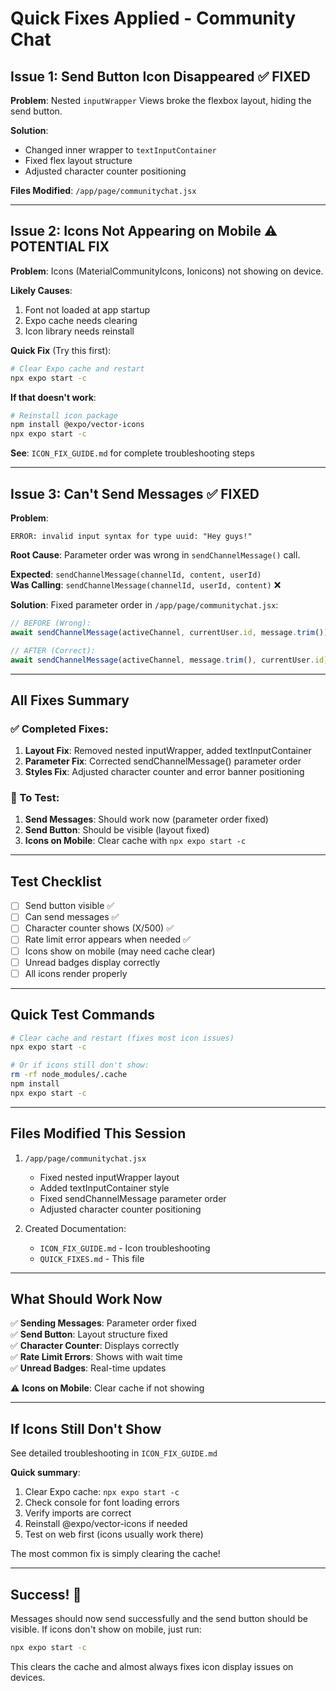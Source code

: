 # Quick Fixes Applied - Community Chat

## Issue 1: Send Button Icon Disappeared ✅ FIXED

**Problem**: Nested `inputWrapper` Views broke the flexbox layout, hiding the send button.

**Solution**: 
- Changed inner wrapper to `textInputContainer`
- Fixed flex layout structure
- Adjusted character counter positioning

**Files Modified**: `/app/page/communitychat.jsx`

---

## Issue 2: Icons Not Appearing on Mobile ⚠️ POTENTIAL FIX

**Problem**: Icons (MaterialCommunityIcons, Ionicons) not showing on device.

**Likely Causes**:
1. Font not loaded at app startup
2. Expo cache needs clearing
3. Icon library needs reinstall

**Quick Fix** (Try this first):
```bash
# Clear Expo cache and restart
npx expo start -c
```

**If that doesn't work**:
```bash
# Reinstall icon package
npm install @expo/vector-icons
npx expo start -c
```

**See**: `ICON_FIX_GUIDE.md` for complete troubleshooting steps

---

## Issue 3: Can't Send Messages ✅ FIXED

**Problem**: 
```
ERROR: invalid input syntax for type uuid: "Hey guys!"
```

**Root Cause**: Parameter order was wrong in `sendChannelMessage()` call.

**Expected**: `sendChannelMessage(channelId, content, userId)`  
**Was Calling**: `sendChannelMessage(channelId, userId, content)` ❌

**Solution**: Fixed parameter order in `/app/page/communitychat.jsx`:
```javascript
// BEFORE (Wrong):
await sendChannelMessage(activeChannel, currentUser.id, message.trim())

// AFTER (Correct):
await sendChannelMessage(activeChannel, message.trim(), currentUser.id)
```

---

## All Fixes Summary

### ✅ Completed Fixes:
1. **Layout Fix**: Removed nested inputWrapper, added textInputContainer
2. **Parameter Fix**: Corrected sendChannelMessage() parameter order
3. **Styles Fix**: Adjusted character counter and error banner positioning

### 🔧 To Test:
1. **Send Messages**: Should work now (parameter order fixed)
2. **Send Button**: Should be visible (layout fixed)
3. **Icons on Mobile**: Clear cache with `npx expo start -c`

---

## Test Checklist

- [ ] Send button visible ✅
- [ ] Can send messages ✅
- [ ] Character counter shows (X/500) ✅
- [ ] Rate limit error appears when needed ✅
- [ ] Icons show on mobile (may need cache clear)
- [ ] Unread badges display correctly
- [ ] All icons render properly

---

## Quick Test Commands

```bash
# Clear cache and restart (fixes most icon issues)
npx expo start -c

# Or if icons still don't show:
rm -rf node_modules/.cache
npm install
npx expo start -c
```

---

## Files Modified This Session

1. `/app/page/communitychat.jsx`
   - Fixed nested inputWrapper layout
   - Added textInputContainer style
   - Fixed sendChannelMessage parameter order
   - Adjusted character counter positioning

2. Created Documentation:
   - `ICON_FIX_GUIDE.md` - Icon troubleshooting
   - `QUICK_FIXES.md` - This file

---

## What Should Work Now

✅ **Sending Messages**: Parameter order fixed  
✅ **Send Button**: Layout structure fixed  
✅ **Character Counter**: Displays correctly  
✅ **Rate Limit Errors**: Shows with wait time  
✅ **Unread Badges**: Real-time updates  

⚠️ **Icons on Mobile**: Clear cache if not showing

---

## If Icons Still Don't Show

See detailed troubleshooting in `ICON_FIX_GUIDE.md`

**Quick summary**:
1. Clear Expo cache: `npx expo start -c`
2. Check console for font loading errors
3. Verify imports are correct
4. Reinstall @expo/vector-icons if needed
5. Test on web first (icons usually work there)

The most common fix is simply clearing the cache!

---

## Success! 🎉

Messages should now send successfully and the send button should be visible. If icons don't show on mobile, just run:

```bash
npx expo start -c
```

This clears the cache and almost always fixes icon display issues on devices.
